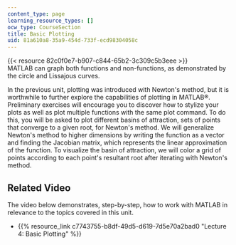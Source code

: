 ```yaml
---
content_type: page
learning_resource_types: []
ocw_type: CourseSection
title: Basic Plotting
uid: 81a610a8-35a9-454d-733f-ecd98304058c
---
```


{{< resource 82c0f0e7-b907-c844-65b2-3c309c5b3eee >}}  
MATLAB can graph both functions and non-functions, as demonstrated by the circle and Lissajous curves.

In the previous unit, plotting was introduced with Newton's method, but it is worthwhile to further explore the capabilities of plotting in MATLAB®. Preliminary exercises will encourage you to discover how to stylize your plots as well as plot multiple functions with the same plot command. To do this, you will be asked to plot different basins of attraction, sets of points that converge to a given root, for Newton's method. We will generalize Newton's method to higher dimensions by writing the function as a vector and finding the Jacobian matrix, which represents the linear approximation of the function. To visualize the basin of attraction, we will color a grid of points according to each point's resultant root after iterating with Newton's method.

Related Video
-------------

The video below demonstrates, step-by-step, how to work with MATLAB in relevance to the topics covered in this unit.

*   {{% resource_link c7743755-b8df-49d5-d619-7d5e70a2bad0 "Lecture 4: Basic Plotting" %}}